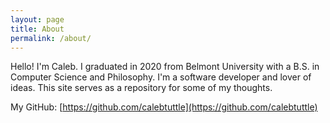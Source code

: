 ```yaml
---
layout: page
title: About
permalink: /about/
---
```


Hello! I'm Caleb. I graduated in 2020 from Belmont University with a B.S. in Computer Science and Philosophy. I'm a software developer and lover of ideas. This site serves as a repository for some of my thoughts. 

My GitHub: [https://github.com/calebtuttle](https://github.com/calebtuttle)


